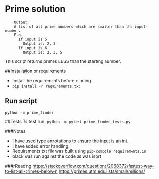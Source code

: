 # Prime solution



        Output:
        A list of all prime numbers which are smaller than the input-number.
        E.g.
          If input is 5
            Output is: 2, 3
          If input is 6
            Output is: 2, 3, 5



This script returns primes LESS than the starting number.

##Installation or requirements
- Install the requirements before running
- `pip install -r requirements.txt`

## Run script
`python -m prime_finder`

##Tests
To test run:
`python -m pytest prime_finder_tests.py`

###Notes

- I have used type annotations to ensure the input is an int.
- I have added error handling.
- Requirements.txt file was built using `pip-compile requirements.in`
- black was run against the code as was isort

###rReading
https://stackoverflow.com/questions/2068372/fastest-way-to-list-all-primes-below-n
https://primes.utm.edu/lists/small/millions/
